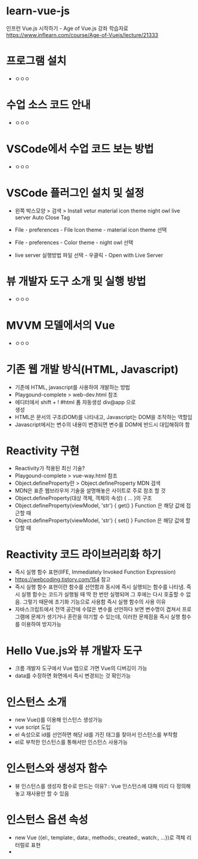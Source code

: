 # learn-vue-js
인프런 Vue.js 시작하기 - Age of Vue.js 강좌 학습자료
https://www.inflearn.com/course/Age-of-Vuejs/lecture/21333

# 프로그램 설치
- ㅇㅇㅇ

# 수업 소스 코드 안내
- ㅇㅇㅇ

# VSCode에서 수업 코드 보는 방법
- ㅇㅇㅇ

# VSCode 플러그인 설치 및 설정
- 왼쪽 박스모양 > 검색 > Install
  vetur
  material icon theme
  night owl
  live server
  Auto Close Tag

- File - preferences - File Icon theme - material icon theme 선택
- File - preferences - Color theme - night owl 선택

- live server 실행방법
  파일 선택 - 우클릭 - Open with Live Server

# 뷰 개발자 도구 소개 및 실행 방법
- ㅇㅇㅇ

# MVVM 모델에서의 Vue
- ㅇㅇㅇ

# 기존 웹 개발 방식(HTML, Javascript)
- 기존에 HTML, javascript를 사용하여 개발하는 방법
- Playgound-complete > web-dev.html 참조
- 에디터에서 
  shift + ! #html 폼 자동생성
  div@app 으로 <div id='app'></div> 생성
- HTML은 문서의 구조(DOM)를 나타내고, Javascript는 DOM을 조작하는 역할임
- Javascript에서는 변수의 내용이 변경되면 변수를 DOM에 반드시 대입해줘야 함

# Reactivity 구현
- Reactivity가 적용된 최신 기술?
- Playgound-complete > vue-way.html 참조
- Object.defineProperty란 > Object.defineProperty MDN 검색
- MDN은 표준 웹브라우저 기술을 설명해놓은 사이트로 주로 참조 할 것
- Object.defineProperty(대상 객체, 객체의 속성) { ... }의 구조
- Object.defineProperty(viewModel, 'str') { get() } Function 은 해당 값에 접근할 때
- Object.defineProperty(viewModel, 'str') { set() } Function 은 해당 값에 할당할 때

# Reactivity 코드 라이브러리화 하기
- 즉시 실행 함수 표현(IIFE, Immediately Invoked Function Expression)
- https://webcoding.tistory.com/154 참고
- 즉시 실행 함수 표현이란 함수를 선언함과 동시에 즉시 실행되는 함수를 나타냄. 즉시 실행 함수는 코드가 실행될 때 딱 한 번만 실행되며 그 후에는 다시 호출할 수 없음. 그렇기 때문에 초기화 기능으로 사용함
즉시 실행 함수의 사용 이유
- 자바스크립트에서 전역 공간에 수많은 변수를 선언하다 보면 변수명이 겹쳐서 프로그램에 문제가 생기거나 혼란을 야기할 수 있는데, 이러한 문제점을 즉시 실행 함수를 이용하여 방지가능

# Hello Vue.js와 뷰 개발자 도구
- 크롬 개발자 도구에서 Vue 탭으로 가면 Vue의 디버깅이 가능
- data를 수정하면 화면에서 즉시 변경되는 것 확인가능

# 인스턴스 소개
- new Vue()를 이용해 인스턴스 생성가능
- vue script 도입
- el 속성으로 id를 선언하면 해당 id를 가진 태그를 찾아서 인스턴스를 부착함
- el로 부착한 인스턴스를 통해서만 인스턴스 사용가능

# 인스턴스와 생성자 함수
- 뷰 인스턴스를 생성자 함수로 만드는 이유? : Vue 인스턴스에 대해 미리 다 정의해놓고 재사용만 할 수 있음

# 인스턴스 옵션 속성
- new Vue ({el:, template:, data:, methods:, created:, watch:, ...})로 객체 리터럴로 표현
- 